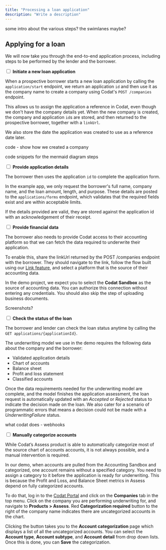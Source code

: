 ```yaml
---
title: "Processing a loan application"
description: "Write a description"
---
```


some intro about the various steps? the swimlanes maybe?

## Applying for a loan

We will now take you through the end-to-end application process, including steps to be performed by the lender and the borrower. 

<input type="checkbox" unchecked /> <b>Initiate a new loan application</b>  


When a prospective borrower starts a new loan application by calling the `application/start` endpoint, we return an application `id` and then use it as the company name to create a company using Codat's `POST /companies` endpoint. 

This allows us to assign the application a reference in Codat, even though we don't have the company details yet. When the new company is created, the company and application `id`s are stored, and then returned to the prospective borrower, together with a `linkUrl`.

We also store the date the application was created to use as a reference date later.


code - show how we created a company

code snippets for the mermaid diagram steps



<input type="checkbox" unchecked /> <b>Provide application details</b>  


The borrower then uses the application `id` to complete the application form.

In the example app, we only request the borrower's full name, company name, and the loan amount, length, and purpose. These details are posted to the `applications/forms` endpoint, which validates that the required fields exist and are within acceptable limits.

If the details provided are valid, they are stored against the application id with an acknowledgement of their receipt. 



<input type="checkbox" unchecked /> <b>Provide financial data</b>  


The borrower also needs to provide Codat access to their accounting platform so that we can fetch the data required to underwrite their application. 

To enable this, share the linkUrl returned by the POST /companies endpoint with the borrower. They should navigate to the link, follow the flow built using our [Link feature](https://docs.codat.io/auth-flow/overview), and select a platform that is the source of their accounting data. 

In the demo project, we expect you to select the **Codat Sandbox** as the source of accounting data. You can authorize this connection without entering any credentials. You should also skip the step of uploading business documents.

Screenshots?

<input type="checkbox" unchecked /> <b>Check the status of the loan</b>  


The borrower and lender can check the loan status anytime by calling the `GET applications/{applicationId}`. 

The underwriting model we use in the demo requires the following data about the company and the borrower:

- Validated application details
- Chart of accounts
- Balance sheet
- Profit and loss statement
- Classified accounts

Once the data requirements needed for the underwriting model are complete, and the model finishes the application assessment, the loan request is automatically updated with an _Accepted_ or _Rejected_ status to indicate the decision made on the loan. We also cater for a scenario of programmatic errors that means a decision could not be made with a _UnderwritingFailure_ status. 



what codat does - webhooks





<input type="checkbox" unchecked /> <b>Manually categorize accounts</b>   


While Codat’s Assess product is able to automatically categorize most of the source chart of accounts accounts, it is not always possible, and a manual intervention is required. 

In our demo, when accounts are pulled from the Accounting Sandbox and categorized, one account remains without a specified category. You need to assign a category to it before the application is ready for underwriting. This is because the Profit and Loss, and Balance Sheet metrics in Assess depend on fully categorized accounts.

To do that, log in to the [Codat Portal](https://app.codat.io/) and click on the **Companies** tab in the top menu. Click on the company you are performing underwriting for, and navigate to **Products > Assess**. Red **Categorization required** button to the right of the company name indicates there are uncategorized accounts in the chart. 

Clicking the button takes you to the **Account categorization** page which displays a list of all the uncategorized accounts. You can select the **Account type**, **Account subtype**, and **Account detail** from drop down lists. Once this is done, you can **Save** the categorization.